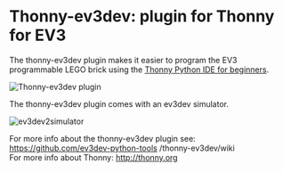 # Thonny-ev3dev: plugin for Thonny for EV3

The thonny-ev3dev plugin makes it easier to program the EV3 programmable LEGO brick 
using the [Thonny Python IDE for beginners](http://thonny.org/). 

![Thonny-ev3dev plugin](https://raw.githubusercontent.com/wiki/ev3dev-python-tools/thonny-ev3dev/images/thonny-ev3dev.png "Thonny-ev3dev plugin")

The thonny-ev3dev plugin comes with an ev3dev simulator.

![ev3dev2simulator](https://raw.githubusercontent.com/wiki/ev3dev-python-tools/thonny-ev3dev/images/ev3dev2simulator.png "ev3dev2simulator")

For more info about the thonny-ev3dev plugin see: https://github.com/ev3dev-python-tools /thonny-ev3dev/wiki <br>
For more info about Thonny: http://thonny.org

